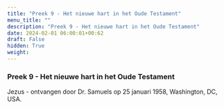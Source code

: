 ```yaml
---
title: "Preek 9 - Het nieuwe hart in het Oude Testament"
menu_title: ""
description: "Preek 9 - Het nieuwe hart in het Oude Testament"
date: 2024-02-01 06:00:01+00:62
draft: False
hidden: True
weight:
---
```

### Preek 9 - Het nieuwe hart in het Oude Testament

Jezus - ontvangen door Dr. Samuels op 25 januari 1958, Washington, DC, USA.
